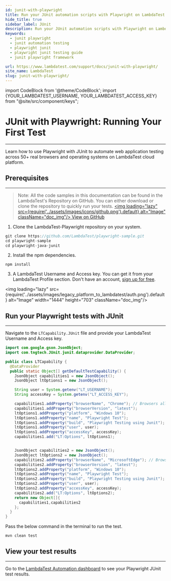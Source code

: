 ```yaml
---
id: junit-with-playwright
title: Run your JUnit automation scripts with Playwright on LambdaTest
hide_title: true
sidebar_label: JUnit
description: Run your JUnit automation scripts with Playwright on LambdaTest scalable cloud grid of 50+ real desktop browsers and operating systems.
keywords:
  - junit playwright
  - junit automation testing
  - playwright junit
  - playwright junit testing guide
  - junit playwright framework

url: https://www.lambdatest.com/support/docs/junit-with-playwright/
site_name: LambdaTest
slug: junit-with-playwright/
---
```


import CodeBlock from '@theme/CodeBlock';
import {YOUR_LAMBDATEST_USERNAME, YOUR_LAMBDATEST_ACCESS_KEY} from "@site/src/component/keys";

<script type="application/ld+json"
      dangerouslySetInnerHTML={{ __html: JSON.stringify({
       "@context": "https://schema.org",
        "@type": "BreadcrumbList",
        "itemListElement": [{
          "@type": "ListItem",
          "position": 1,
          "name": "Home",
          "item": "https://www.lambdatest.com"
        },{
          "@type": "ListItem",
          "position": 2,
          "name": "Support",
          "item": "https://www.lambdatest.com/support/docs/"
        },{
          "@type": "ListItem",
          "position": 3,
          "name": "JUnit with Playwright",
          "item": "https://www.lambdatest.com/support/docs/junit-with-playwright/"
        }]
      })
    }}
></script>

# JUnit with Playwright: Running Your First Test
* * *

Learn how to use Playwright with JUnit to automate web application testing across 50+ real browsers and operating systems on LambdaTest cloud platform.


## Prerequisites
***

>Note: All the code samples in this documentation can be found in the LambdaTest's Repository on GitHub. You can either download or clone the repository to quickly run your tests.
<a href="https://github.com/LambdaTest/playwright-sample/tree/main/playwright-java-junit" className="github__anchor"><img loading="lazy" src={require('../assets/images/icons/github.png').default} alt="Image"  className="doc_img"/> View on GitHub</a>

1. Clone the LambdaTest-Playwright repository on your system.

```js
git clone https://github.com/LambdaTest/playwright-sample.git
cd playwright-sample
cd playwright-java-junit
```

2. Install the npm dependencies.

```
npm install
```

3. A LambdaTest Username and Access key. You can get it from your LambdaTest Profile section. Don't have an account, [sign up for free](https://accounts.lambdatest.com/register).

<img loading="lazy" src={require('../assets/images/legacy_platform_to_lambdatest/auth.png').default} alt="Image" width="1444" height="703"  className="doc_img"/>

## Run your Playwright tests with JUnit
---

Navigate to the `LTCapability.JUnit` file and provide your LambdaTest Username and Access key.

```java
import com.google.gson.JsonObject;
import com.tngtech.JUnit.junit.dataprovider.DataProvider;

public class LTCapability {
  @DataProvider
  public static Object[] getDefaultTestCapability() {
    JsonObject capabilities1 = new JsonObject();
    JsonObject ltOptions1 = new JsonObject();

    String user = System.getenv("LT_USERNAME");
    String accessKey = System.getenv("LT_ACCESS_KEY");

    capabilities1.addProperty("browserName", "Chrome"); // Browsers allowed: `Chrome`, `MicrosoftEdge`, `pw-chromium`, `pw-firefox` and `pw-webkit`
    capabilities1.addProperty("browserVersion", "latest");
    ltOptions1.addProperty("platform", "Windows 10");
    ltOptions1.addProperty("name", "Playwright Test");
    ltOptions1.addProperty("build", "Playwright Testing using Junit");
    ltOptions1.addProperty("user", user);
    ltOptions1.addProperty("accessKey", accessKey);
    capabilities1.add("LT:Options", ltOptions1);


    JsonObject capabilities2 = new JsonObject();
    JsonObject ltOptions2 = new JsonObject();
    capabilities2.addProperty("browserName", "MicrosoftEdge"); // Browsers allowed: `Chrome`, `MicrosoftEdge`, `pw-chromium`, `pw-firefox` and `pw-webkit`
    capabilities2.addProperty("browserVersion", "latest");
    ltOptions2.addProperty("platform", "Windows 10");
    ltOptions2.addProperty("name", "Playwright Test");
    ltOptions2.addProperty("build", "Playwright Testing using Junit");
    ltOptions2.addProperty("user", user);
    ltOptions2.addProperty("accessKey", accessKey);
    capabilities2.add("LT:Options", ltOptions2);
    return new Object[]{
      capabilities1,capabilities2
    };
  }
}
```

Pass the below command in the terminal to run the test.

```java
mvn clean test
```

## View your test results
---

Go to the [LambdaTest Automation dashboard](https://automation.lambdatest.com/build) to see your Playwright JUnit test results.




